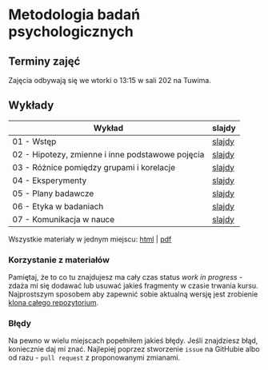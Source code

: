 # Metodologia badań psychologicznych


## Terminy zajęć

Zajęcia odbywają się we wtorki o 13:15 w sali 202 na Tuwima.


## Wykłady

Wykład | slajdy 
------ | --------
01 - Wstęp | [slajdy](w01_intro.html)
02 - Hipotezy, zmienne i inne podstawowe pojęcia | [slajdy](w02.html)
03 - Różnice pomiędzy grupami i korelacje | [slajdy](w03.html)
04 - Eksperymenty | [slajdy](w04.html)
05 - Plany badawcze | [slajdy](w05.html)
06 - Etyka w badaniach | [slajdy](w06.html)
07 - Komunikacja w nauce | [slajdy](w07.html)


Wszystkie materiały w jednym miejscu: [html](mbp_all.html) | [pdf](mbp_all.pdf)

### Korzystanie z materiałów
Pamiętaj, że to co tu znajdujesz ma cały czas status *work in progress* - zdaża mi się dodawać lub usuwać jakieś fragmenty w czasie trwania kursu. Najprostszym sposobem aby zapewnić sobie aktualną wersję jest zrobienie [klona całego repozytorium](https://help.github.com/articles/cloning-a-repository/).

### Błędy
Na pewno w wielu miejscach popełniłem jakieś błędy. Jeśli znajdziesz błąd, koniecznie daj mi znać. Najlepiej poprzez stworzenie `issue` na GitHubie albo od razu - `pull request` z proponowanymi zmianami.
